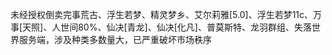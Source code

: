 未经授权倒卖完事荒古、浮生若梦、精灵梦乡、艾尔莉雅[5.0]、浮生若梦11c、万事[天照]、人世间80%、仙决[青龙]、仙决[化凡]、普莫斯特、龙羽群组、失落世界服务端，涉及种类多数量大，已严重破坏市场秩序